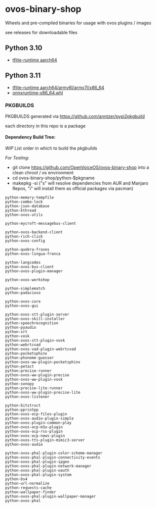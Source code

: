 # ovos-binary-shop
Wheels and pre-compiled binaries for usage with ovos plugins / images


see releases for downloadable files


## Python 3.10

- [tflite-runtime aarch64](https://github.com/OpenVoiceOS/ovos-binary-shop/releases/tag/tflite-runtime_python_3.10_aarch64.whl)


## Python 3.11

- [tflite-runtime aarch64/armv6l/armv7l/x86_64](https://github.com/OpenVoiceOS/ovos-binary-shop/releases/tag/tflite-runtime_python3.11_linux_aarch64%2Farmv6l%2Farmv7l%2Fx86_64.whl)
- [onnxruntime-x86_64.whl ](https://github.com/OpenVoiceOS/ovos-binary-shop/releases/tag/tflite-runtime_python3.11_linux_aarch64%2Farmv6l%2Farmv7l%2Fx86_64.whl)


### PKGBUILDS

PKGBUILDS generated via https://github.com/anntzer/pypi2pkgbuild

each directory in this repo is a package

#### Dependency Build Tree:

*WIP* List order in which to build the pkgbuilds

*For Testing*:
- git clone https://github.com/OpenVoiceOS/ovos-binary-shop into a clean chroot / os environment
- cd ovos-binary-shop/python-$pkgname
- makepkg -si ("s" will resolve dependencies from AUR and Manjaro Repos, "i" will install them as official packages via pacman)

```
python-memory-tempfile
python-combo-lock
python-json-database
python-kthread
python-ovos-utils

python-mycroft-messagebus-client

python-ovos-backend-client
python-rich-click
python-ovos-config

python-quebra-frases
python-ovos-lingua-franca

python-langcodes
python-ovos-bus-client
python-ovos-plugin-manager

python-ovos-workshop

python-simplematch
python-padacioso

python-ovos-core
python-ovos-gui

python-ovos-stt-plugin-server
python-ovos-skill-installer
python-speechrecognition
python-pyaudio
python-srt
python-vosk
python-ovos-stt-plugin-vosk
python-webrtcvad
python-ovos-vad-plugin-webrtcvad
python-pocketsphinx
python-phoneme-guesser
python-ovos-ww-plugin-pocketsphinx
python-petact
python-precise-runner
python-ovos-ww-plugin-precise
python-ovos-ww-plugin-vosk
python-sonopy
python-precise-lite-runner
python-ovos-ww-plugin-precise-lite
python-ovos-listener

python-bitstruct
python-pprintpp
python-ovos-ocp-files-plugin
python-ovos-audio-plugin-simple
python-ovos-plugin-common-play
python-ovos-ocp-m3u-plugin
python-ovos-ocp-rss-plugin
python-ovos-ocp-news-plugin
python-ovos-tts-plugin-mimic3-server
python-ovos-audio

python-ovos-phal-plugin-color-scheme-manager
python-ovos-phal-plugin-connectivity-events
python-ovos-phal-plugin-ipgeo
python-ovos-phal-plugin-network-manager
python-ovos-phal-plugin-oauth
python-ovos-phal-plugin-system
python-bs4
python-url-normalize
python-requests-cache
python-wallpaper-finder
python-ovos-phal-plugin-wallpaper-manager
python-ovos-phal
```

